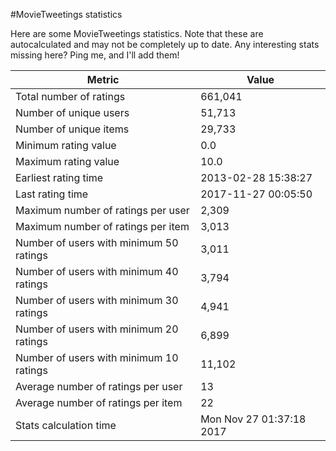 #MovieTweetings statistics

Here are some MovieTweetings statistics. Note that these are autocalculated and may not be completely up to date. Any interesting stats missing here? Ping me, and I'll add them!

Metric | Value
--- | ---
Total number of ratings                 | 661,041
Number of unique users                  | 51,713
Number of unique items                  | 29,733
Minimum rating value                    | 0.0
Maximum rating value                    | 10.0
Earliest rating time                    | 2013-02-28 15:38:27
Last rating time                        | 2017-11-27 00:05:50
Maximum number of ratings per user      | 2,309
Maximum number of ratings per item      | 3,013
Number of users with minimum 50 ratings | 3,011
Number of users with minimum 40 ratings | 3,794
Number of users with minimum 30 ratings | 4,941
Number of users with minimum 20 ratings | 6,899
Number of users with minimum 10 ratings | 11,102
Average number of ratings per user      | 13
Average number of ratings per item      | 22
Stats calculation time                  | Mon Nov 27 01:37:18 2017

